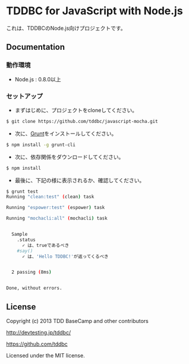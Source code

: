 # TDDBC for JavaScript with Node.js

これは、TDDBCのNode.js向けプロジェクトです。

## Documentation

### 動作環境

* Node.js : 0.8.0以上

### セットアップ

* まずはじめに、プロジェクトをcloneしてください。

```sh
$ git clone https://github.com/tddbc/javascript-mocha.git
```

* 次に、[Grunt](http://gruntjs.com/)をインストールしてください。

```sh
$ npm install -g grunt-cli
```

* 次に、依存関係をダウンロードしてください。

```sh
$ npm install
```

* 最後に、下記の様に表示されるか、確認してください。

```sh
$ grunt test
Running "clean:test" (clean) task

Running "espower:test" (espower) task

Running "mochacli:all" (mochacli) task


  Sample
    .status
      ✓ は、trueであるべき
    #say()
      ✓ は、'Hello TDDBC!'が返ってくるべき


  2 passing (8ms)


Done, without errors.
```

## License
Copyright (c) 2013 TDD BaseCamp and other contributors

http://devtesting.jp/tddbc/

https://github.com/tddbc

Licensed under the MIT license.
